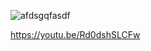 ![afdsgqfasdf](https://github.com/user-attachments/assets/d7a687a4-9182-446d-8bad-0348fd3dfe25)


https://youtu.be/Rd0dshSLCFw
